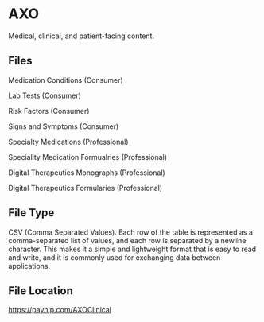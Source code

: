 # AXO
Medical, clinical, and patient-facing content.

## Files
Medication Conditions (Consumer)

Lab Tests (Consumer)

Risk Factors (Consumer)

Signs and Symptoms (Consumer)

Specialty Medications (Professional)

Speciality Medication Formualries (Professional)

Digital Therapeutics Monographs (Professional)

Digital Therapeutics Formularies (Professional)

## File Type
CSV (Comma Separated Values). Each row of the table is represented as a comma-separated list of values, and each row is separated by a newline character. This makes it a simple and lightweight format that is easy to read and write, and it is commonly used for exchanging data between applications.

## File Location
https://payhip.com/AXOClinical
